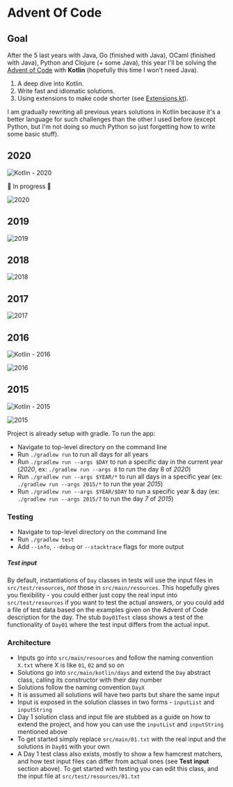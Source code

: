 # Advent Of Code

## Goal

After the 5 last years with Java, Go (finished with Java), OCaml (finished with Java), Python and Clojure (+ some Java), this year I'll be solving the
[Advent of Code](https://adventofcode.com/2020) with **Kotlin** (hopefully this time I won't need Java).

1. A deep dive into Kotlin.
2. Write fast and idiomatic solutions.
3. Using extensions to make code shorter (see [Extensions.kt](https://github.com/agrison/advent-of-code/blob/master/src/main/kotlin/me/grison/aoc/Extensions.kt)).

I am gradually rewriting all previous years solutions in Kotlin because it's a better language for such challenges than the other I used before (except Python, but I'm not doing so much Python so just forgetting how to write some basic stuff).

## 2020 

![Kotlin - 2020](https://github.com/agrison/advent-of-code/workflows/Kotlin%20-%202020/badge.svg)

🎅 In progress 🎅

![2020](2020.png)

## 2019

![2019](2019.png)

## 2018

![2018](2018.png)

## 2017

![2017](2017.png)

## 2016

![Kotlin - 2016](https://github.com/agrison/advent-of-code/workflows/Kotlin%20-%202016/badge.svg)

![2016](2016.png)

## 2015

![Kotlin - 2015](https://github.com/agrison/advent-of-code/workflows/Kotlin%20-%202015/badge.svg)

![2015](2015.png)

Project is already setup with gradle. To run the app:

* Navigate to top-level directory on the command line
* Run `./gradlew run` to run all days for all years
* Run `./gradlew run --args $DAY` to run a specific day in the current year (*2020*, ex: `./gradlew run --args 8` to run the day 8 of *2020*)
* Run `./gradlew run --args $YEAR/*` to run all days in a specific year (ex: `./gradlew run --args 2015/*` to run the year *2015*)
* Run `./gradlew run --args $YEAR/$DAY` to run a specific year & day (ex: `./gradlew run --args 2015/7` to run the day *7* of *2015*)

### Testing

* Navigate to top-level directory on the command line
* Run `./gradlew test`
* Add `--info`, `--debug` or `--stacktrace` flags for more output

##### Test input

By default, instantiations of `Day` classes in tests will use the input files in `src/test/resources`, _not_ those in `src/main/resources`.
This hopefully gives you flexibility - you could either just copy the real input into `src/test/resources` if you want to test
the actual answers, or you could add a file of test data based on the examples given on the Advent of Code description for the day.
The stub `Day01Test` class shows a test of the functionality of `Day01` where the test input differs from the actual input.

### Architecture

* Inputs go into `src/main/resources` and follow the naming convention `X.txt` where X is like `01`, `02` and so on
* Solutions go into `src/main/kotlin/days` and extend the `Day` abstract class, calling its constructor with their day number 
* Solutions follow the naming convention `DayX`
* It is assumed all solutions will have two parts but share the same input
* Input is exposed in the solution classes in two forms - `inputList` and `inputString`
* Day 1 solution class and input file are stubbed as a guide on how to extend the project,
and how you can use the `inputList` and `inputString` mentioned above
* To get started simply replace `src/main/01.txt` with the real input and the solutions in `Day01` with your own
* A Day 1 test class also exists, mostly to show a few hamcrest matchers, and how test input files can differ from actual ones (see **Test input** section above).
To get started with testing you can edit this class, and the input file at `src/test/resources/01.txt`
